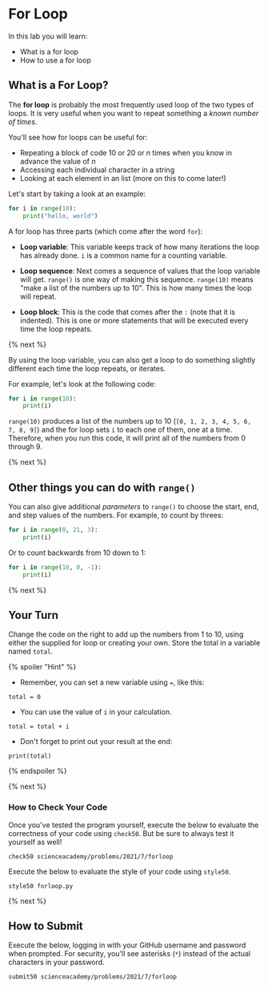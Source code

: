 # For Loop

In this lab you will learn:

- What is a for loop
- How to use a for loop

## What is a For Loop?

The **for loop** is probably the most frequently used loop of the two types of loops. It is very useful when you want to repeat something a *known number of times*.

You'll see how for loops can be useful for:
* Repeating a block of code 10 or 20 or *n* times when you know in advance the value of *n*
* Accessing each individual character in a string
* Looking at each element in an list (more on this to come later!)

Let's start by taking a look at an example:

```python
for i in range(10):
    print("hello, world")
```

A for loop has three parts (which come after the word `for`):

* **Loop variable**: This variable keeps track of how many iterations the loop has already done. `i` is a common name for a counting variable.

* **Loop sequence**: Next comes a sequence of values that the loop variable will get. `range()` is one way of making this sequence. `range(10)` means "make a list of the numbers up to 10". This is how many times the loop will repeat.

* **Loop block**: This is the code that comes after the `:` (note that it is indented). This is one or more statements that will be executed every time the loop repeats.

{% next %}

By using the loop variable, you can also get a loop to do something slightly different each time the loop repeats, or iterates.

For example, let's look at the following code:

```python
for i in range(10):
    print(i)
```

`range(10)` produces a list of the numbers up to 10 (`[0, 1, 2, 3, 4, 5, 6, 7, 8, 9]`) and the for loop sets `i` to each one of them, one at a time. Therefore, when you run this code, it will print all of the numbers from 0 through 9.

{% next %}

## Other things you can do with `range()`

You can also give additional *parameters* to `range()` to choose the start, end, and step values of the numbers. For example, to count by threes:

```python
for i in range(0, 21, 3):
    print(i)
```

Or to count backwards from 10 down to 1:

```python
for i in range(10, 0, -1):
    print(i)
```

{% next %}

## Your Turn

Change the code on the right to add up the numbers from 1 to 10, using either the supplied for loop or creating your own. Store the total in a variable named `total`.

{% spoiler "Hint" %}

* Remember, you can set a new variable using `=`, like this:

```
total = 0
```

* You can use the value of `i` in your calculation.

```
total = total + i
```

* Don't forget to print out your result at the end:

```
print(total)
```

{% endspoiler %}

{% next %}

### How to Check Your Code

Once you've tested the program yourself, execute the below to evaluate the correctness of your code using `check50`. But be sure to always test it yourself as well!

```
check50 scienceacademy/problems/2021/7/forloop
```

Execute the below to evaluate the style of your code using `style50`.

```
style50 forloop.py
```

{% next %}

## How to Submit

Execute the below, logging in with your GitHub username and password when prompted. For security, you'll see asterisks (`*`) instead of the actual characters in your password.

```
submit50 scienceacademy/problems/2021/7/forloop
```

